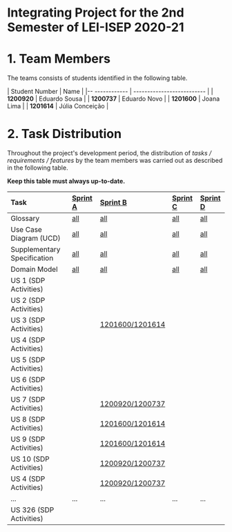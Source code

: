 # Integrating Project for the 2nd Semester of LEI-ISEP 2020-21 

# 1. Team Members

The teams consists of students identified in the following table. 

| Student Number | Name                       |
|-- ------------ | -------------------------- |
| **1200920**    | Eduardo Sousa              |
| **1200737**    | Eduardo Novo               |
| **1201600**    | Joana Lima                 |
| **1201614**    | Júlia Conceição            |



# 2. Task Distribution ###


Throughout the project's development period, the distribution of _tasks / requirements / features_ by the team members was carried out as described in the following table. 

**Keep this table must always up-to-date.**

| Task                          | [Sprint A](SprintA/README.md) | [Sprint B](SprintB/README.md)                   | [Sprint C](SprintC/README.md) | [Sprint D](SprintD/README.md) |
| :-----------------------------| :-----------------------------| :-----------------------------------------      | :-----------------------------| :-----------------------------                                                                            |
| Glossary                      | [all](SprintA/Glossary.md)    | [all](SprintB/Glossary.md)                      | [all](SprintC/Glossary.md)    | [all](SprintD/Glossary.md)    |
| Use Case Diagram (UCD)        | [all](SprintA/UCD.md)         | [all](SprintB/UCD.md)                           | [all](SprintC/UCD.md)         | [all](SprintD/UCD.md)         |
| Supplementary Specification   | [all](SprintA/FURPS.md)       | [all](SprintB/FURPS.md)                         | [all](SprintC/FURPS.md)       | [all](SprintD/FURPS.md)       |
| Domain Model                  | [all](SprintA/DM.md)          | [all](SprintB/DM.md)                            | [all](SprintC/DM.md)          | [all](SprintD/DM.md)          |
| US 1 (SDP Activities)         |                               |                                                 |                               |                               |
| US 2 (SDP Activities)         |                               |                                                 |                               |                               |
| US 3 (SDP Activities)         |                               | [1201600/1201614](SprintB/US03/US3.md)                 |                               |                               |
| US 4 (SDP Activities)         |                               |                                                 |                               |                               |
| US 5 (SDP Activities)         |                               |                                                 |                               |                               |
| US 6 (SDP Activities)         |                               |                                                 |                               |                               |
| US 7 (SDP Activities)         |                               | [1200920/1200737](SprintB/US7/US7_RegisterEmployee.md) |                               |                               |
| US 8 (SDP Activities)         |                               | [1201600/1201614](SprintB/US08/US8.md)                 |                               |                               |
| US 9 (SDP Activities)         |                               | [1201600/1201614](SprintB/US09/US9.md)                 |                               |                               |
| US 10 (SDP Activities)        |                               | [1200920/1200737](SprintB/US10/US10.md)                |                               |                               |
| US 4 (SDP Activities)         |                               | [1200920/1200737](SprintB/US11/US11_CreateCategory.md) |                               |                               |
| ...                           | ...                           | ...                                             | ...                           | ...                           |
| US 326 (SDP Activities)       |                               |                                                 |                               |                               |

